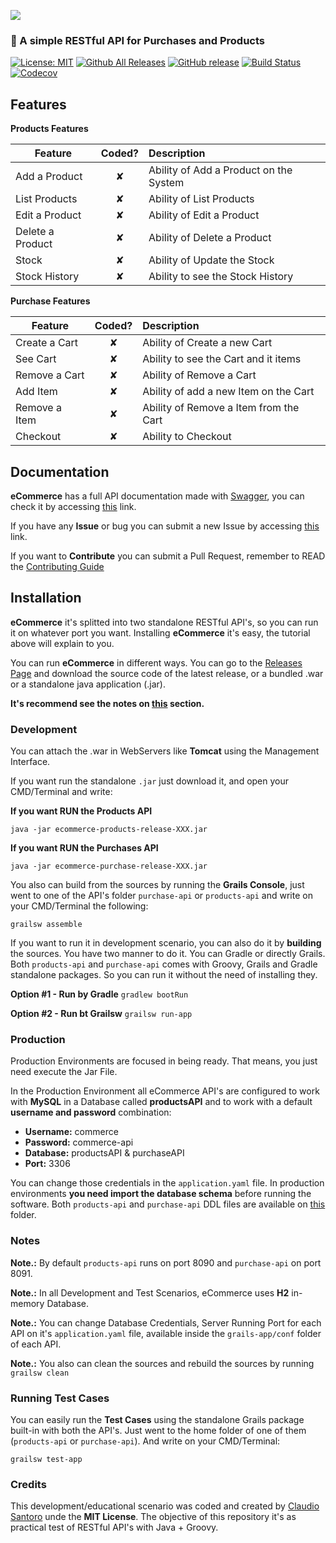 ![](http://imgur.com/t3teAxi.png)
### :handbag: A simple RESTful API for Purchases and Products

[![License: MIT](https://img.shields.io/badge/License-MIT-yellow.svg)](https://opensource.org/licenses/MIT) [![Github All Releases](https://img.shields.io/github/downloads/sant0ro/eCommerce/total.svg)]() [![GitHub release](https://img.shields.io/github/release/sant0ro/eCommerce.svg)]() [![Build Status](https://travis-ci.com/sant0ro/eCommerce.svg?token=vG4zszqWCsJMsJhycUru&branch=master)](https://travis-ci.com/sant0ro/eCommerce) [![Codecov](https://img.shields.io/codecov/c/github/sant0ro/eCommerce.svg)]()

## Features

<b>Products Features</b>

| Feature  |  Coded?       | Description  |
|----------|:-------------:|:-------------|
| Add a Product | &#10008; | Ability of Add a Product on the System |
| List Products | &#10008; | Ability of List Products |
| Edit a Product | &#10008; | Ability of Edit a Product |
| Delete a Product | &#10008; | Ability of Delete a Product |
| Stock | &#10008; | Ability of Update the Stock |
| Stock History | &#10008; | Ability to see the Stock History |

<b>Purchase Features</b>

| Feature  |  Coded?       | Description  |
|----------|:-------------:|:-------------|
| Create a Cart | &#10008; | Ability of Create a new Cart |
| See Cart | &#10008; | Ability to see the Cart and it items |
| Remove a Cart | &#10008; | Ability of Remove a Cart |
| Add Item | &#10008; | Ability of add a new Item on the Cart |
| Remove a Item | &#10008; | Ability of Remove a Item from the Cart |
| Checkout | &#10008; | Ability to Checkout |

## Documentation

**eCommerce** has a full API documentation made with [Swagger](https://swagger.io), you can check it by accessing [this](http://santoro.pw/eCommerce) link.

If you have any **Issue** or bug you can submit a new Issue by accessing [this](issues/) link.

If you want to **Contribute** you can submit a Pull Request, remember to READ the [Contributing Guide](CONTRIBUTING.md)

## Installation

**eCommerce** it's splitted into two standalone RESTful API's, so you can run it on whatever port you want. Installing **eCommerce** it's easy, the tutorial above will explain to you.

You can run **eCommerce** in different ways. You can go to the [Releases Page](releases/) and download the source code of the latest release, or a bundled .war or a standalone java application (.jar).

**It's recommend see the notes on [this](#notes) section.**

### Development

You can attach the .war in WebServers like **Tomcat** using the Management Interface.

If you want run the standalone `.jar` just download it, and open your CMD/Terminal and write:

**If you want RUN the Products API**

`java -jar ecommerce-products-release-XXX.jar`

**If you want RUN the Purchases API**

`java -jar ecommerce-purchase-release-XXX.jar`

You also can build from the sources by running the **Grails Console**, just went to one of the API's folder `purchase-api` or `products-api` and write on your CMD/Terminal the following:

`grailsw assemble`

If you want to run it in development scenario, you can also do it by **building** the sources. You have two manner to do it. You can Gradle or directly Grails. Both `products-api` and `purchase-api` comes with Groovy, Grails and Gradle standalone packages. So you can run it without the need of installing they.

**Option #1 - Run by Gradle**
`gradlew bootRun`

**Option #2 - Run bt Grailsw**
`grailsw run-app`

### Production

Production Environments are focused in being ready. That means, you just need execute the Jar File.

In the Production Environment all eCommerce API's are configured to work with **MySQL** in a Database called **productsAPI** and to work with a default **username and password** combination:

* **Username:** commerce
* **Password:** commerce-api
* **Database:** productsAPI & purchaseAPI
* **Port:** 3306

You can change those credentials in the `application.yaml` file. In production environments **you need import the database schema** before running the software. Both `products-api` and `purchase-api` DDL files are available on [this](sql/) folder.

### Notes

**Note.:** By default `products-api` runs on port 8090 and `purchase-api` on port 8091.

**Note.:** In all Development and Test Scenarios, eCommerce uses **H2** in-memory Database.

**Note.:** You can change Database Credentials, Server Running Port for each API on it's `application.yaml` file, available inside the `grails-app/conf` folder of each API.

**Note.:** You also can clean the sources and rebuild the sources by running `grailsw clean`

### Running Test Cases

You can easily run the **Test Cases** using the standalone Grails package built-in with both the API's. Just went to the home folder of one of them (`products-api` or `purchase-api`). And write on your CMD/Terminal:

`grailsw test-app`

### Credits

This development/educational scenario was coded and created by [Claudio Santoro](http://santoro.pw) unde the **MIT License**. The objective of this repository it's as practical test of RESTful API's with Java + Groovy.
